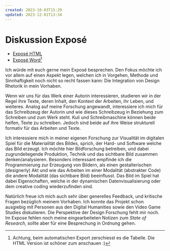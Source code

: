 ```yaml
---
created: 2023-10-03T15:29
updated: 2023-12-01T13:34
---
```

# Diskussion Exposé

- [Exposé HTML](notes/expose.md)
- [Exposé Word](assets/Expose_Adrian_Demleitner.odt)[^1]

Ich würde mit euch gerne mein Exposé besprechen. Den Fokus möchte ich vor allem auf einen Aspekt legen, welchen ich in Vorgehen, Methode und Sinnhaftigkeit noch nicht so recht fassen kann: Die Integration von Design Rhetorik in mein Vorhaben.

Wenn wir uns für das Werk einer Autorin interessieren, studieren wir in der Regel ihre Texte, deren Inhalt, den Kontext der Arbeiten, ihr Leben, und weiteres. Analog auf meine Forschung angewandt, interessiere ich mich für das Schreibzeug der Autorin und wie dieses Schreibzeug in Beziehung zum Schreiben und zum Werk steht. Kuli und Schreibmaschine können beide helfen, Texte zu schreiben. Jedoch sind beide auf ihre Weise strukturell formativ für das Arbeiten und Texte.

Ich interessiere mich in meiner eigenen Forschung zur Visualität im digitalen Spiel für die Materialität des Bildes, sprich, der Hard- und Software welche das Bild erzeugt. Ich möchte hier Bildforschung betreiben, und dabei zugrundeliegende Produktion, Technik und das sichtbare Bild zusammen denken/analysieren. Besonders interessant empfinde ich die Programmierung zur Erzeugung von Bildern, als einen gestalterischen (designerly) Akt und wie das Arbeiten im einer Modalität (abstrakter Code) die andere Modalität (das sichtbare Bild) beeinflusst. Das Bild im Spiel hat dabei Eigenschaften, welche in der dynamischen Datenvisualisierung oder dem creative coding wiederzufinden sind.

Natürlich freue ich mich auch sehr über generelles Feedback, und kritische Fragen bezüglich meinem Vorhaben. Ich konnte das Projekt schon ausgiebig mit Personen aus den Digital Humanities sowie den Video Game Studies diskutieren. Die Perspektive der Design Forschung fehlt mir noch. Im Expose fehlen noch meine eingearbeiteten Notizen zum *State of Research*, sollte aber für eine Besprechung in Ordnung gehen.

[^1]: Achtung, beim automatischen Export zerschiesst es die Tabelle. Die HTML Version ist schöner zum anschauen :)